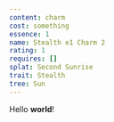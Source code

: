 ```yaml
---
content: charm
cost: something
essence: 1
name: Stealth e1 Charm 2
rating: 1
requires: []
splat: Second Sunrise
trait: Stealth
tree: Sun
---
```


Hello **world**!
